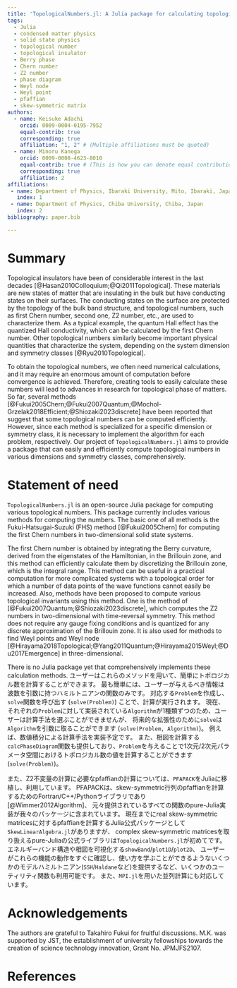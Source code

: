 ```yaml
---
title: 'TopologicalNumbers.jl: A Julia package for calculating topological numbers'
tags:
  - Julia
  - condensed matter physics
  - solid state physics
  - topological number
  - topological insulator
  - Berry phase
  - Chern number
  - Z2 number
  - phase diagram
  - Weyl node
  - Weyl point
  - pfaffian
  - skew-symmetric matrix
authors:
  - name: Keisuke Adachi
    orcid: 0009-0004-0195-7952
    equal-contrib: true
    corresponding: true
    affiliation: "1, 2" # (Multiple affiliations must be quoted)
  - name: Minoru Kanega
    orcid: 0009-0008-4623-8010
    equal-contrib: true # (This is how you can denote equal contributions between multiple authors)
    corresponding: true
    affiliation: 2
affiliations:
 - name: Department of Physics, Ibaraki University, Mito, Ibaraki, Japan
   index: 1
 - name: Department of Physics, Chiba University, Chiba, Japan
   index: 2
bibliography: paper.bib

---
```


# Summary
Topological insulators have been of considerable interest in the last decades [@Hasan2010Colloquium;@Qi2011Topological]. 
These materials are new states of matter that are insulating in the bulk but have conducting states on their surfaces.
The conducting states on the surface are protected by the topology of the bulk band structure, 
and topological numbers, such as first Chern number, second one, Z2 number, etc., 
are used to characterize them.
As a typical example, 
the quantum Hall effect has the quantized Hall conductivity, 
which can be calculated by the first Chern number. 
Other topological numbers similarly become important physical quantities that characterize the system, 
depending on the system dimension and symmetry classes [@Ryu2010Topological].

To obtain the topological numbers,
we often need numerical calculations,
and it may require an enormous amount of computation before convergence is achieved. 
Therefore, creating tools to easily calculate these numbers will lead to advances in research for topological phase of matters. 
So far, several methods [@Fukui2005Chern;@Fukui2007Quantum;@Mochol-Grzelak2018Efficient;@Shiozaki2023discrete] have been reported that suggest that some topological numbers can be computed efficiently. 
However, since each method is specialized for a specific dimension or symmetry class,
it is necessary to implement the algorithm for each problem, respectively.
Our project of `TopologicalNumbers.jl` aims to provide a package that can easily and efficiently compute topological numbers in various dimensions and symmetry classes, comprehensively.



# Statement of need
`TopologicalNumbers.jl` is an open-source Julia package for computing various topological numbers. 
This package currently includes various methods for computing the numbers.
The basic one of all methods is the Fukui-Hatsugai-Suzuki (FHS) method [@Fukui2005Chern] for computing the first Chern numbers in two-dimensional solid state systems.
<!-- The first of efficient calculation method is the Fukui-Hatsugai-Suzuki one [@Fukui2005Chern] for computing the first Chern numbers in two-dimensional solid state systems.  -->

<!-- ### 各メソッドの説明（編集中） ### -->
The first Chern number is obtained by integrating the Berry curvature, 
derived from the eigenstates of the Hamiltonian, in the Brillouin zone, 
and this method can efficiently calculate them by discretizing the Brillouin zone, 
which is the integral range. 
This method can be useful in a practical computation for more complicated systems with a topological order for which a number of data points of the wave functions cannot easily be increased. 
Also, methods have been proposed to compute various topological invariants using this method. 
One is the method of [@Fukui2007Quantum;@Shiozaki2023discrete], which computes the Z2 numbers in two-dimensional with time-reversal symmetry. 
This method does not require any gauge fixing conditions and is quantized for any discrete approximation of the Brillouin zone. 
It is also used for methods to find Weyl points and Weyl node [@Hirayama2018Topological;@Yang2011Quantum;@Hirayama2015Weyl;@Du2017Emergence] in three-dimensional.
<!-- ###### -->


There is no Julia package yet that comprehensively implements these calculation methods. 
ユーザーはこれらのメソッドを用いて、簡単にトポロジカル数を計算することができます。
最も簡単には、ユーザーが与えるべき情報は波数を引数に持つハミルトニアンの関数のみです。
対応する`Problem`を作成し、`solve`関数を呼び出す (`solve(Problem)`) ことで、計算が実行されます。
現在、それぞれの`Problem`に対して実装されている`Algorithm`が1種類ずつのため、ユーザーは計算手法を選ぶことができませんが、
将来的な拡張性のために`solve`は`Algorithm`を引数に取ることができます (`solve(Problem, Algorithm)`)。
例えば、数値積分による計算手法を実装予定です。
また、相図を計算する`calcPhaseDiagram`関数も提供しており、`Problem`を与えることで1次元/2次元パラメータ空間におけるトポロジカル数の値を計算することができます(`solve(Problem)`)。


また、Z2不変量の計算に必要なpfaffianの計算については、`PFAPACK`をJuliaに移植し、利用しています。
PFAPACKは、skew-symmetric行列のpfaffianを計算するためのFortran/C++/Pythonライブラリであり [@Wimmer2012Algorithm]、
元々提供されているすべての関数のpure-Julia実装が我々のパッケージに含まれています。
現在までにreal skew-symmetric matricesに対するpfaffianを計算するJulia公式パッケージとして`SkewLinearAlgebra.jl`がありますが、
complex skew-symmetric matricesを取り扱えるpure-Juliaの公式ライブラリは`TopologicalNumbers.jl`が初めてです。
エネルギーバンド構造や相図を可視化する`showBand`/`plot1D`/`plot2D`、
ユーザーがこれらの機能の動作をすぐに確認し、使い方を学ぶことができるようないくつかのモデルハミルトニアン(`SSH`/`Haldane`など)を提供するなど、いくつかのユーティリティ関数も利用可能です。
また、`MPI.jl`を用いた並列計算にも対応しています。



<!-- There is no Julia package yet that comprehensively implements these calculation methods.  -->
<!-- The basic topological numbers in this package can be calculated if only the Hamiltonian is given.  -->
<!-- The calculations can be performed with a minimum number of arguments, 
making them easy to use even for Julia beginners and beginning students of condensed matter physics. 
It is also easy for researchers to use because it is designed with many optional arguments so that it can be used for general-purpose calculations. 
It is designed to be more accessible and with clear documentation. -->


# Acknowledgements
The authors are grateful to Takahiro Fukui for fruitful discussions.
M.K. was supported by JST, the establishment of university fellowships towards the creation of science technology innovation, Grant No. JPMJFS2107.


# References


<!-- 

This package includes the following functions:

- Calculation of the dispersion relation.
- Provides numerical calculation methods for various types of topological numbers.
- Calculation of the phase diagram.
- Compute Pfaffian and tridiagonarize skew-symmetric matrix (migration to Julia from [PFAPACK](https://pypi.org/project/pfapack/) [Wimmer2012Algorithm](@cite)).
- Utility functions for plotting.
- Support parallel computing using `MPI`.


The correspondence between the spatial dimension of the system and the supported topological numbers is as follows.


+-------------------+-----------------------------------------------------------------------+
| Dimension         | Function                                                              |
|                   |                                                                       |
+:=================:+:=====================================================================:+
| 0D                | - Calculation of Weyl nodes ($\mathbb{Z}$)                            |
+-------------------+-----------------------------------------------------------------------+
| 1D                | - Calculation of Berry Phases ($\mathbb{Z}$)                          |
+-------------------+-----------------------------------------------------------------------+
| 2D                | - Calculation of local Berry Fluxes ($\mathbb{Z}$)                    |
|                   | - Calculation of first Chern numbers ($\mathbb{Z}$)                   |
|                   | - Calculation of $\mathbb{Z}_2$ numbers ($\mathbb{Z}_2$)              |
+-------------------+-----------------------------------------------------------------------+
| 3D                | - Calculation of Weyl nodes ($\mathbb{Z}$)                            |
|                   | - Calculation of first Chern numbers in sliced Surface ($\mathbb{Z}$) |
|                   | - Finding Weyl points ($\mathbb{Z}$)                                  |
+-------------------+-----------------------------------------------------------------------+
| 4D                | - Calculation of second Chern numbers ($\mathbb{Z}$)                  |
+-------------------+-----------------------------------------------------------------------+



+-------------------+-----------------------------------------------------------------------+
| Dimension         | Function                                                              |
|                   |                                                                       |
+:=================:+:=====================================================================:+
| 0D                | Calculation of Weyl nodes ($\mathbb{Z}$)                              |
+-------------------+-----------------------------------------------------------------------+
| 1D                | Calculation of Berry Phases ($\mathbb{Z}$)                            |
+-------------------+-----------------------------------------------------------------------+
| 2D                | Calculation of local Berry Fluxes ($\mathbb{Z}$)                      |
|                   | Calculation of first Chern numbers ($\mathbb{Z}$)                     |
|                   | Calculation of $\mathbb{Z}_2$ numbers ($\mathbb{Z}_2$)                |
+-------------------+-----------------------------------------------------------------------+
| 3D                | Calculation of Weyl nodes ($\mathbb{Z}$)                              |
|                   | Calculation of first Chern numbers in sliced Surface ($\mathbb{Z}$)   |
|                   | Finding Weyl points ($\mathbb{Z}$)                                    |
+-------------------+-----------------------------------------------------------------------+
| 4D                | Calculation of second Chern numbers ($\mathbb{Z}$)                    |
+-------------------+-----------------------------------------------------------------------+ -->